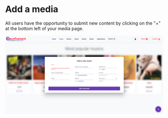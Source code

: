 # Add a media

All users have the opportunity to submit new content by clicking on the "+" at the bottom left of your media page.

![Add a new track](../../assets/images/users_add_media_popup.PNG)